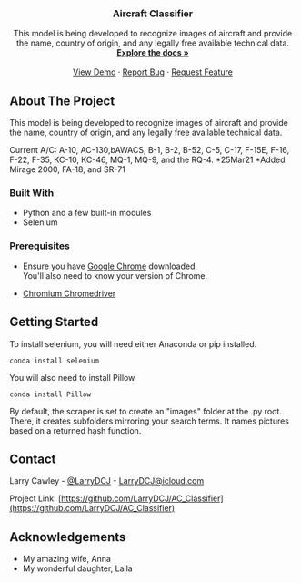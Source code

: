   <h3 align="center">Aircraft Classifier</h3>

  <p align="center">
    This model is being developed to recognize images of aircraft and provide the name, country of origin, and any legally free available technical data.
    <br />
    <a href="https://github.com/LarryDCJ/AC_Classifier"><strong>Explore the docs »</strong></a>
    <br />
    <br />
    <a href="https://github.com/LarryDCJ/AC_Classifier">View Demo</a>
    ·
    <a href="https://github.com/LarryDCJ/AC_Classifier/issues">Report Bug</a>
    ·
    <a href="https://github.com/LarryDCJ/AC_Classifier/issues">Request Feature</a>
  </p>
</p>

<!-- ABOUT THE PROJECT -->
## About The Project

This model is being developed to recognize images of aircraft and provide the name, country of origin, and any legally free available technical data.

Current A/C:
A-10, AC-130,bAWACS, B-1, B-2, B-52, C-5, C-17, F-15E, F-16, F-22, F-35, KC-10, KC-46, MQ-1, MQ-9, and the RQ-4.
*25Mar21 *Added Mirage 2000, FA-18, and SR-71

### Built With

* Python and a few built-in modules
* Selenium


### Prerequisites

* Ensure you have [Google Chrome](https://www.google.com/chrome/) downloaded.<br />
You'll also need to know your version of Chrome.

* [Chromium Chromedriver](https://chromedriver.chromium.org)

## Getting Started

To install selenium, you will need either Anaconda or pip installed.
```
conda install selenium
```


You will also need to install Pillow
```bazaar
conda install Pillow
```

By default, the scraper is set to create an "images" folder at the .py root. There, it creates subfolders mirroring your search terms. It names pictures based on a returned hash function.



<!-- CONTACT -->
## Contact

Larry Cawley - [@LarryDCJ](https://twitter.com/LarryDCJ) - [LarryDCJ@icloud.com](mailto:larrydcj@icloud.com)

Project Link: [https://github.com/LarryDCJ/AC_Classifier](https://github.com/LarryDCJ/AC_Classifier)


<!-- ACKNOWLEDGEMENTS -->
## Acknowledgements

* My amazing wife, Anna
* My wonderful daughter, Laila
